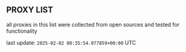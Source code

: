 ## PROXY LIST

all proxies in this list were collected from open sources and tested for functionality

last update: `2025-02-02 08:35:54.077859+00:00` UTC